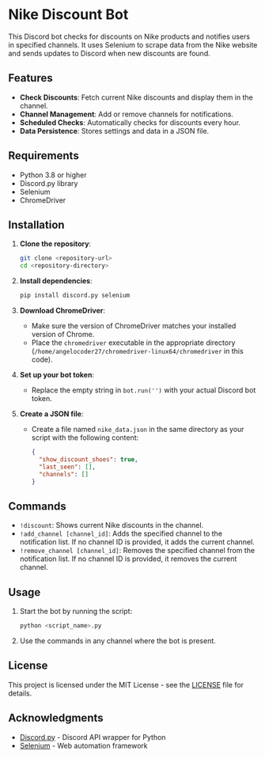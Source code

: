 # Nike Discount Bot

This Discord bot checks for discounts on Nike products and notifies users in specified channels. It uses Selenium to scrape data from the Nike website and sends updates to Discord when new discounts are found.

## Features

- **Check Discounts**: Fetch current Nike discounts and display them in the channel.
- **Channel Management**: Add or remove channels for notifications.
- **Scheduled Checks**: Automatically checks for discounts every hour.
- **Data Persistence**: Stores settings and data in a JSON file.

## Requirements

- Python 3.8 or higher
- Discord.py library
- Selenium
- ChromeDriver

## Installation

1. **Clone the repository**:
   ```bash
   git clone <repository-url>
   cd <repository-directory>
   ```

2. **Install dependencies**:
   ```bash
   pip install discord.py selenium
   ```

3. **Download ChromeDriver**:
   - Make sure the version of ChromeDriver matches your installed version of Chrome.
   - Place the `chromedriver` executable in the appropriate directory (`/home/angelocoder27/chromedriver-linux64/chromedriver` in this code).

4. **Set up your bot token**:
   - Replace the empty string in `bot.run('')` with your actual Discord bot token.

5. **Create a JSON file**:
   - Create a file named `nike_data.json` in the same directory as your script with the following content:
     ```json
     {
       "show_discount_shoes": true,
       "last_seen": [],
       "channels": []
     }
     ```

## Commands

- `!discount`: Shows current Nike discounts in the channel.
- `!add_channel [channel_id]`: Adds the specified channel to the notification list. If no channel ID is provided, it adds the current channel.
- `!remove_channel [channel_id]`: Removes the specified channel from the notification list. If no channel ID is provided, it removes the current channel.

## Usage

1. Start the bot by running the script:
   ```bash
   python <script_name>.py
   ```

2. Use the commands in any channel where the bot is present.

## License

This project is licensed under the MIT License - see the [LICENSE](LICENSE) file for details.

## Acknowledgments

- [Discord.py](https://discordpy.readthedocs.io/en/stable/) - Discord API wrapper for Python
- [Selenium](https://www.selenium.dev/) - Web automation framework
